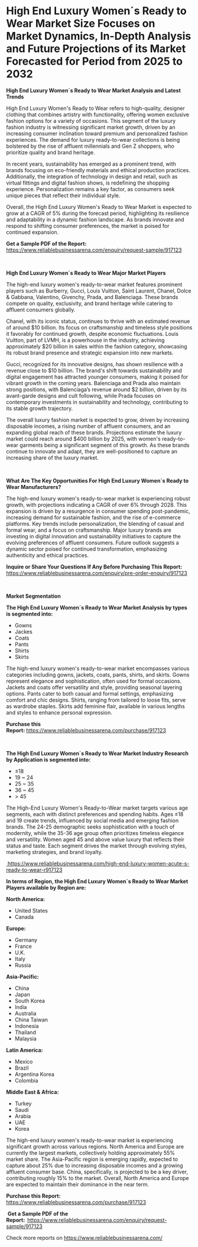 <p><h1>High End Luxury Women´s Ready to Wear Market Size Focuses on Market Dynamics, In-Depth Analysis and Future Projections of its Market Forecasted for Period from 2025 to 2032</h1></p><p><strong>High End Luxury Women´s Ready to Wear Market Analysis and Latest Trends</strong></p>
<p><p>High End Luxury Women's Ready to Wear refers to high-quality, designer clothing that combines artistry with functionality, offering women exclusive fashion options for a variety of occasions. This segment of the luxury fashion industry is witnessing significant market growth, driven by an increasing consumer inclination toward premium and personalized fashion experiences. The demand for luxury ready-to-wear collections is being bolstered by the rise of affluent millennials and Gen Z shoppers, who prioritize quality and brand heritage.</p><p>In recent years, sustainability has emerged as a prominent trend, with brands focusing on eco-friendly materials and ethical production practices. Additionally, the integration of technology in design and retail, such as virtual fittings and digital fashion shows, is redefining the shopping experience. Personalization remains a key factor, as consumers seek unique pieces that reflect their individual style. </p><p>Overall, the High End Luxury Women's Ready to Wear Market is expected to grow at a CAGR of 5% during the forecast period, highlighting its resilience and adaptability in a dynamic fashion landscape. As brands innovate and respond to shifting consumer preferences, the market is poised for continued expansion.</p></p>
<p><strong>Get a Sample PDF of the Report:&nbsp;</strong> <a href="https://www.reliablebusinessarena.com/enquiry/request-sample/917123?utm_campaign=2116&utm_medium=2&utm_source=Github&utm_content=ia&utm_term=21032025&utm_id=high-end-luxury-womens-ready-to-wear">https://www.reliablebusinessarena.com/enquiry/request-sample/917123</a></p>
<p>&nbsp;</p>
<p><strong>High End Luxury Women´s Ready to Wear Major Market Players</strong></p>
<p><p>The high-end luxury women's ready-to-wear market features prominent players such as Burberry, Gucci, Louis Vuitton, Saint Laurent, Chanel, Dolce & Gabbana, Valentino, Givenchy, Prada, and Balenciaga. These brands compete on quality, exclusivity, and brand heritage while catering to affluent consumers globally.</p><p>Chanel, with its iconic status, continues to thrive with an estimated revenue of around $10 billion. Its focus on craftsmanship and timeless style positions it favorably for continued growth, despite economic fluctuations. Louis Vuitton, part of LVMH, is a powerhouse in the industry, achieving approximately $20 billion in sales within the fashion category, showcasing its robust brand presence and strategic expansion into new markets.</p><p>Gucci, recognized for its innovative designs, has shown resilience with a revenue close to $10 billion. The brand's shift towards sustainability and digital engagement has attracted younger consumers, making it poised for vibrant growth in the coming years. Balenciaga and Prada also maintain strong positions, with Balenciaga’s revenue around $2 billion, driven by its avant-garde designs and cult following, while Prada focuses on contemporary investments in sustainability and technology, contributing to its stable growth trajectory.</p><p>The overall luxury fashion market is expected to grow, driven by increasing disposable incomes, a rising number of affluent consumers, and an expanding global reach of these brands. Projections estimate the luxury market could reach around $400 billion by 2025, with women's ready-to-wear garments being a significant segment of this growth. As these brands continue to innovate and adapt, they are well-positioned to capture an increasing share of the luxury market.</p></p>
<p>&nbsp;</p>
<p><strong>What Are The Key Opportunities For High End Luxury Women´s Ready to Wear Manufacturers?</strong></p>
<p><p>The high-end luxury women's ready-to-wear market is experiencing robust growth, with projections indicating a CAGR of over 6% through 2028. This expansion is driven by a resurgence in consumer spending post-pandemic, increasing demand for sustainable fashion, and the rise of e-commerce platforms. Key trends include personalization, the blending of casual and formal wear, and a focus on craftsmanship. Major luxury brands are investing in digital innovation and sustainability initiatives to capture the evolving preferences of affluent consumers. Future outlook suggests a dynamic sector poised for continued transformation, emphasizing authenticity and ethical practices.</p></p>
<p><strong>Inquire or Share Your Questions If Any Before Purchasing This Report:</strong> <a href="https://www.reliablebusinessarena.com/enquiry/pre-order-enquiry/917123?utm_campaign=2116&utm_medium=2&utm_source=Github&utm_content=ia&utm_term=21032025&utm_id=high-end-luxury-womens-ready-to-wear">https://www.reliablebusinessarena.com/enquiry/pre-order-enquiry/917123</a></p>
<p>&nbsp;</p>
<p><strong>Market Segmentation</strong></p>
<p><strong>The High End Luxury Women´s Ready to Wear Market Analysis by types is segmented into:</strong></p>
<p><ul><li>Gowns</li><li>Jackes</li><li>Coats</li><li>Pants</li><li>Shirts</li><li>Skirts</li></ul></p>
<p><p>The high-end luxury women's ready-to-wear market encompasses various categories including gowns, jackets, coats, pants, shirts, and skirts. Gowns represent elegance and sophistication, often used for formal occasions. Jackets and coats offer versatility and style, providing seasonal layering options. Pants cater to both casual and formal settings, emphasizing comfort and chic designs. Shirts, ranging from tailored to loose fits, serve as wardrobe staples. Skirts add feminine flair, available in various lengths and styles to enhance personal expression.</p></p>
<p><strong>Purchase this Report:&nbsp;</strong><a href="https://www.reliablebusinessarena.com/purchase/917123?utm_campaign=2116&utm_medium=2&utm_source=Github&utm_content=ia&utm_term=21032025&utm_id=high-end-luxury-womens-ready-to-wear">https://www.reliablebusinessarena.com/purchase/917123</a></p>
<p>&nbsp;</p>
<p><strong>The High End Luxury Women´s Ready to Wear Market Industry Research by Application is segmented into:</strong></p>
<p><ul><li>≤18</li><li>19 ~ 24</li><li>25 ~ 35</li><li>36 ~ 45</li><li>> 45</li></ul></p>
<p><p>The High-End Luxury Women's Ready-to-Wear market targets various age segments, each with distinct preferences and spending habits. Ages ≤18 and 19 create trends, influenced by social media and emerging fashion brands. The 24-25 demographic seeks sophistication with a touch of modernity, while the 35-36 age group often prioritizes timeless elegance and versatility. Women aged 45 and above value luxury that reflects their status and taste. Each segment drives the market through evolving styles, marketing strategies, and brand loyalty.</p></p>
<p><a href="https://www.reliablebusinessarena.com/high-end-luxury-women-acute-s-ready-to-wear-r917123?utm_campaign=2116&utm_medium=2&utm_source=Github&utm_content=ia&utm_term=21032025&utm_id=high-end-luxury-womens-ready-to-wear">&nbsp;https://www.reliablebusinessarena.com/high-end-luxury-women-acute-s-ready-to-wear-r917123</a></p>
<p><strong>In terms of Region, the High End Luxury Women´s Ready to Wear Market Players available by Region are:</strong></p>
<p>
    <p> <strong> North America: </strong>
        <ul>
            <li>United States</li>
            <li>Canada</li>
        </ul>
        </p> 
    <p> <strong> Europe: </strong>
        <ul>
            <li>Germany</li>
            <li>France</li>
            <li>U.K.</li>
            <li>Italy</li>
            <li>Russia</li>
        </ul>
        </p> 
    <p> <strong> Asia-Pacific: </strong>
        <ul>
            <li>China</li>
            <li>Japan</li>
            <li>South Korea</li>
            <li>India</li>
            <li>Australia</li>
            <li>China Taiwan</li>
            <li>Indonesia</li>
            <li>Thailand</li>
            <li>Malaysia</li>
        </ul>
        </p> 
    <p> <strong> Latin America: </strong>
        <ul>
            <li>Mexico</li>
            <li>Brazil</li>
            <li>Argentina Korea</li>
            <li>Colombia</li>
        </ul>
        </p> 
    <p> <strong> Middle East & Africa: </strong>
        <ul>
            <li>Turkey</li>
            <li>Saudi</li>
            <li>Arabia</li>
            <li>UAE</li>
            <li>Korea</li>
        </ul>
    </p>
    </p>
<p><p>The high-end luxury women's ready-to-wear market is experiencing significant growth across various regions. North America and Europe are currently the largest markets, collectively holding approximately 55% market share. The Asia-Pacific region is emerging rapidly, expected to capture about 25% due to increasing disposable incomes and a growing affluent consumer base. China, specifically, is projected to be a key driver, contributing roughly 15% to the market. Overall, North America and Europe are expected to maintain their dominance in the near term.</p></p>
<p><strong>Purchase this Report: </strong><a href="https://www.reliablebusinessarena.com/purchase/917123?utm_campaign=2116&utm_medium=2&utm_source=Github&utm_content=ia&utm_term=21032025&utm_id=high-end-luxury-womens-ready-to-wear">https://www.reliablebusinessarena.com/purchase/917123</a></p>
<p>&nbsp;<strong>Get a Sample PDF of the Report:&nbsp;&nbsp;</strong><a href="https://www.reliablebusinessarena.com/enquiry/request-sample/917123?utm_campaign=2116&utm_medium=2&utm_source=Github&utm_content=ia&utm_term=21032025&utm_id=high-end-luxury-womens-ready-to-wear">https://www.reliablebusinessarena.com/enquiry/request-sample/917123</a></p>
<p><strong></strong></p>
<p>Check more reports on <a href="https://www.reliablebusinessarena.com/?utm_campaign=2116&utm_medium=2&utm_source=Github&utm_content=ia&utm_term=21032025&utm_id=high-end-luxury-womens-ready-to-wear">https://www.reliablebusinessarena.com/</a></p>